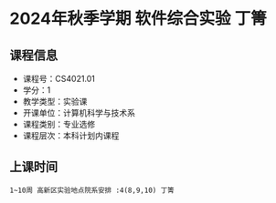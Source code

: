 # 2024年秋季学期 软件综合实验 丁箐






## 课程信息

- 课程号：CS4021.01
- 学分：1
- 教学类型：实验课
- 开课单位：计算机科学与技术系
- 课程类别：专业选修
- 课程层次：本科计划内课程

## 上课时间

```
1~10周 高新区实验地点院系安排 :4(8,9,10) 丁箐
```

